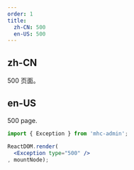 ```yaml
---
order: 1
title:
  zh-CN: 500
  en-US: 500
---
```


## zh-CN

500 页面。

## en-US

500 page.

````jsx
import { Exception } from 'mhc-admin';

ReactDOM.render(
  <Exception type="500" />
, mountNode);
````